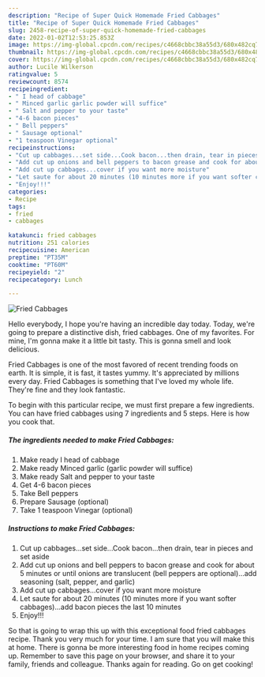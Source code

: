 ```yaml
---
description: "Recipe of Super Quick Homemade Fried Cabbages"
title: "Recipe of Super Quick Homemade Fried Cabbages"
slug: 2458-recipe-of-super-quick-homemade-fried-cabbages
date: 2022-01-02T12:53:25.853Z
image: https://img-global.cpcdn.com/recipes/c4668cbbc38a55d3/680x482cq70/fried-cabbages-recipe-main-photo.jpg
thumbnail: https://img-global.cpcdn.com/recipes/c4668cbbc38a55d3/680x482cq70/fried-cabbages-recipe-main-photo.jpg
cover: https://img-global.cpcdn.com/recipes/c4668cbbc38a55d3/680x482cq70/fried-cabbages-recipe-main-photo.jpg
author: Lucile Wilkerson
ratingvalue: 5
reviewcount: 8574
recipeingredient:
- " I head of cabbage"
- " Minced garlic garlic powder will suffice"
- " Salt and pepper to your taste"
- "4-6 bacon pieces"
- " Bell peppers"
- " Sausage optional"
- "1 teaspoon Vinegar optional"
recipeinstructions:
- "Cut up cabbages...set side...Cook bacon...then drain, tear in pieces and set aside"
- "Add cut up onions and bell peppers to bacon grease and cook for about 5 minutes or until onions are translucent (bell peppers are optional)...add seasoning (salt, pepper, and garlic)"
- "Add cut up cabbages...cover if you want more moisture"
- "Let saute for about 20 minutes (10 minutes more if you want softer cabbages)...add bacon pieces the last 10 minutes"
- "Enjoy!!!"
categories:
- Recipe
tags:
- fried
- cabbages

katakunci: fried cabbages 
nutrition: 251 calories
recipecuisine: American
preptime: "PT35M"
cooktime: "PT60M"
recipeyield: "2"
recipecategory: Lunch

---
```



![Fried Cabbages](https://img-global.cpcdn.com/recipes/c4668cbbc38a55d3/680x482cq70/fried-cabbages-recipe-main-photo.jpg)

Hello everybody, I hope you're having an incredible day today. Today, we're going to prepare a distinctive dish, fried cabbages. One of my favorites. For mine, I'm gonna make it a little bit tasty. This is gonna smell and look delicious.

Fried Cabbages is one of the most favored of recent trending foods on earth. It is simple, it is fast, it tastes yummy. It's appreciated by millions every day. Fried Cabbages is something that I've loved my whole life. They're fine and they look fantastic.




To begin with this particular recipe, we must first prepare a few ingredients. You can have fried cabbages using 7 ingredients and 5 steps. Here is how you cook that.

<!--inarticleads1-->

##### The ingredients needed to make Fried Cabbages:

1. Make ready  I head of cabbage
1. Make ready  Minced garlic (garlic powder will suffice)
1. Make ready  Salt and pepper to your taste
1. Get 4-6 bacon pieces
1. Take  Bell peppers
1. Prepare  Sausage (optional)
1. Take 1 teaspoon Vinegar (optional)




<!--inarticleads2-->

##### Instructions to make Fried Cabbages:

1. Cut up cabbages...set side...Cook bacon...then drain, tear in pieces and set aside
1. Add cut up onions and bell peppers to bacon grease and cook for about 5 minutes or until onions are translucent (bell peppers are optional)...add seasoning (salt, pepper, and garlic)
1. Add cut up cabbages...cover if you want more moisture
1. Let saute for about 20 minutes (10 minutes more if you want softer cabbages)...add bacon pieces the last 10 minutes
1. Enjoy!!!




So that is going to wrap this up with this exceptional food fried cabbages recipe. Thank you very much for your time. I am sure that you will make this at home. There is gonna be more interesting food in home recipes coming up. Remember to save this page on your browser, and share it to your family, friends and colleague. Thanks again for reading. Go on get cooking!
